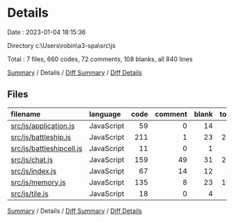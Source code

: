 # Details

Date : 2023-01-04 18:15:36

Directory c:\\Users\\robin\\a3-spa\\src\\js

Total : 7 files,  660 codes, 72 comments, 108 blanks, all 840 lines

[Summary](results.md) / Details / [Diff Summary](diff.md) / [Diff Details](diff-details.md)

## Files
| filename | language | code | comment | blank | total |
| :--- | :--- | ---: | ---: | ---: | ---: |
| [src/js/application.js](/src/js/application.js) | JavaScript | 59 | 0 | 14 | 73 |
| [src/js/battleship.js](/src/js/battleship.js) | JavaScript | 211 | 1 | 23 | 235 |
| [src/js/battleshipcell.js](/src/js/battleshipcell.js) | JavaScript | 11 | 0 | 1 | 12 |
| [src/js/chat.js](/src/js/chat.js) | JavaScript | 159 | 49 | 31 | 239 |
| [src/js/index.js](/src/js/index.js) | JavaScript | 67 | 14 | 12 | 93 |
| [src/js/memory.js](/src/js/memory.js) | JavaScript | 135 | 8 | 23 | 166 |
| [src/js/tile.js](/src/js/tile.js) | JavaScript | 18 | 0 | 4 | 22 |

[Summary](results.md) / Details / [Diff Summary](diff.md) / [Diff Details](diff-details.md)